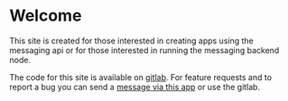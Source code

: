 # Welcome

This site is created for those interested in creating apps using the messaging api
or for those interested in running the messaging backend node.

The code for this site is available on [gitlab](https://gitlab.com/peakd/sting-message-frontend/-/tree/dev-igor?ref_type=heads).
For feature requests and to report a bug you can send a [message via this app](https://chat.peakd.com/t/hive-163399/0) or
use the gitlab.




